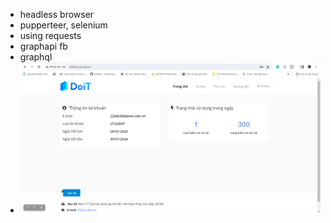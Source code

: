 - headless browser
- pupperteer, selenium
- using requests
- graphapi fb
- graphql
- ![image.png](../assets/image_1706624120551_0.png)